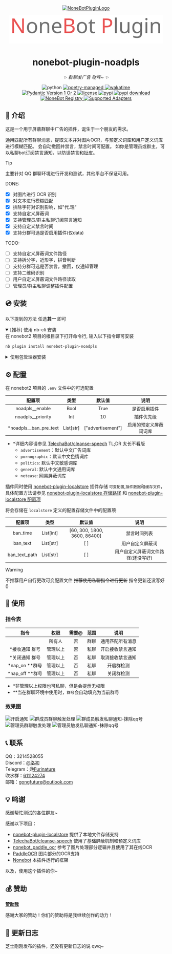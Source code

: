 <!-- markdownlint-disable MD031 MD033 MD036 MD041 -->

<div align="center">

<a href="https://v2.nonebot.dev/store">
  <img src="https://raw.githubusercontent.com/A-kirami/nonebot-plugin-template/resources/nbp_logo.png" width="180" height="180" alt="NoneBotPluginLogo">
</a>

<p>
  <img src="https://raw.githubusercontent.com/lgc-NB2Dev/readme/main/template/plugin.svg" alt="NoneBotPluginText">
</p>

# nonebot-plugin-noadpls

_✨ 群聊发广告 哒咩~ ✨_

<img src="https://img.shields.io/badge/python-3.9+-blue.svg" alt="python">
<a href="https://poetry.eustace.io">
  <img src="https://img.shields.io/badge/poetry-managed-blueviolet" alt="poetry-managed">
</a>
<a href="https://wakatime.com/badge/github/LuoChu-NB2Dev/nonebot-plugin-noadpls">
  <img src="https://wakatime.com/badge/github/LuoChu-NB2Dev/nonebot-plugin-noadpls.svg" alt="wakatime">
</a>

<br />

<!-- <a href="https://pydantic.dev">
  <img src="https://img.shields.io/endpoint?url=https://raw.githubusercontent.com/pydantic/pydantic/main/docs/badge/v1.json" alt="Pydantic Version 1" >
</a> -->
<!-- <a href="https://pydantic.dev">
  <img src="https://img.shields.io/endpoint?url=https://raw.githubusercontent.com/pydantic/pydantic/main/docs/badge/v2.json" alt="Pydantic Version 2" >
</a> -->
<a href="https://pydantic.dev">
  <img src="https://img.shields.io/endpoint?url=https://raw.githubusercontent.com/lgc-NB2Dev/readme/main/template/pyd-v1-or-v2.json" alt="Pydantic Version 1 Or 2" >
</a>
<a href="./LICENSE">
  <img src="https://img.shields.io/github/license/LuoChu-NB2Dev/nonebot-plugin-noadpls.svg" alt="license">
</a>
<a href="https://pypi.python.org/pypi/nonebot-plugin-noadpls">
  <img src="https://img.shields.io/pypi/v/nonebot-plugin-noadpls.svg" alt="pypi">
</a>
<a href="https://pypi.python.org/pypi/nonebot-plugin-noadpls">
  <img src="https://img.shields.io/pypi/dm/nonebot-plugin-noadpls" alt="pypi download">
</a>

<br />

<a href="https://registry.nonebot.dev/plugin/nonebot-plugin-noadpls:nonebot_plugin_noadpls">
  <img src="https://img.shields.io/endpoint?url=https%3A%2F%2Fnbbdg.lgc2333.top%2Fplugin%2Fnonebot-plugin-noadpls" alt="NoneBot Registry">
</a>
<a href="https://registry.nonebot.dev/plugin/nonebot-plugin-noadpls:nonebot_plugin_noadpls">
  <img src="https://img.shields.io/endpoint?url=https%3A%2F%2Fnbbdg.lgc2333.top%2Fplugin-adapters%2Fnonebot-plugin-noadpls" alt="Supported Adapters">
</a>

</div>

## 📖 介绍

这是一个用于屏蔽群聊中广告的插件，诞生于一个朋友的需求。

通用匹配所有群聊消息，提取文本并对图片OCR，与预定义词库和用户定义词库进行模糊匹配。
会自动撤回并禁言，禁言时间可配置。
如你是管理员或群主，可以私聊bot订阅禁言通知，以防误禁言和扯皮。

> [!TIP]
> 主要针对 QQ 群聊环境进行开发和测试，其他平台不保证可用。

DONE:

- [x] 对图片进行 OCR 识别
- [x] 对文本进行模糊匹配
- [x] 排除字符对识别影响，如"代.理"
- [x] 支持自定义屏蔽词
- [x] 支持管理员/群主私聊订阅禁言通知
- [x] 支持自定义禁言时间
- [x] 支持分群可选是否启用插件(仅data)

TODO:

- [ ] 支持自定义屏蔽词文件路径
- [ ] 支持拆分字，近形字，拼音判断
- [ ] 支持分群可选是否禁言，撤回，仅通知管理
- [ ] 支持二维码识别
- [ ] 用户自定义屏蔽词文件路径读取
- [ ] 管理员/群主私聊调整插件配置

## 💿 安装

以下提到的方法 任选**其一** 即可

<details open>
<summary>[推荐] 使用 nb-cli 安装</summary>
在 nonebot2 项目的根目录下打开命令行, 输入以下指令即可安装

```bash
nb plugin install nonebot-plugin-noadpls
```

</details>

<details>
<summary>使用包管理器安装</summary>
在 nonebot2 项目的插件目录下, 打开命令行, 根据你使用的包管理器, 输入相应的安装命令

<details>
<summary>pip</summary>

```bash
pip install nonebot-plugin-noadpls
```

</details>
<details>
<summary>pdm</summary>

```bash
pdm add nonebot-plugin-noadpls
```

</details>
<details>
<summary>poetry</summary>

```bash
poetry add nonebot-plugin-noadpls
```

</details>
<details>
<summary>conda</summary>

```bash
conda install nonebot-plugin-noadpls
```

</details>

打开 nonebot2 项目根目录下的 `pyproject.toml` 文件, 在 `[tool.nonebot]` 部分的 `plugins` 项里追加写入

```toml
[tool.nonebot]
plugins = [
    # ...
    "nonebot_plugin_noadpls"
]
```

</details>

## ⚙️ 配置

在 nonebot2 项目的 `.env` 文件中的可选配置

|         配置项         |   类型    |     默认值      |          说明          |
| :--------------------: | :-------: | :-------------: | :--------------------: |
|    noadpls__enable     |   Bool    |      True       |      是否启用插件      |
|   noadpls__priority    |    Int    |       10        |       插件优先级       |
| *noadpls__ban_pre_text | List[str] | ["advertisement"] | 启用的预定义屏蔽词词库 |

- *详细内容请参见 [TelechaBot/cleanse-speech](https://github.com/TelechaBot/cleanse-speech/blob/main/src/cleanse_speech/bookshelf.py)
  TL;DR 太长不看版
  - `advertisement`：默认中文广告词库
  - `pornographic`：默认中文色情词库
  - `politics`: 默认中文敏感词库
  - `general`: 默认中文通用词库
  - `netease`: 网易屏蔽词库

插件同时使用 [nonebot-plugin-localstore](https://github.com/nonebot/plugin-localstore/) 插件存储 `可变配置`,`插件数据`和`缓存文件`，具体配置方法请参见 [nonebot-plugin-localstore 存储路径](https://github.com/nonebot/plugin-localstore/blob/master/README.md#%E5%AD%98%E5%82%A8%E8%B7%AF%E5%BE%84) 和 [nonebot-plugin-localstore 配置项](https://github.com/nonebot/plugin-localstore/blob/master/README.md#%E9%85%8D%E7%BD%AE%E9%A1%B9)

将会存储在 `localstore` 定义的配置存储文件中的配置项

|    配置项     |   类型    |            默认值            |                说明                |
| :-----------: | :-------: | :--------------------------: | :--------------------------------: |
|   ban_time    | List[int] | [60, 300, 1800, 3600, 86400] |            禁言时间列表            |
|   ban_text    | List[str] |             [ ]              |          用户自定义屏蔽词          |
| ban_text_path | List[str] |             [ ]              | 用户自定义屏蔽词文件路径(还没写好) |

> [!WARNING]
> 不推荐用户自行更改可变配置文件
> ~~推荐使用私聊指令进行更新~~ 指令更新还没写好()

## 🎉 使用

### 指令表

|      指令      |   权限   | 需要@ | 范围  |       说明       |
| :------------: | :------: | :---: | :---: | :--------------: |
|                |  所有人  |  否   | 群聊  | 通用匹配所有消息 |
| *接收通知 群号 | 管理以上 |  否   | 私聊  | 开启接收禁言通知 |
| *关闭通知 群号 | 管理以上 |  否   | 私聊  | 取消接收禁言通知 |
| *nap_on **群号 | 管理以上 |  否   | 私聊  | 开启群检测 |
| *nap_off **群号 | 管理以上 |  否   | 私聊  | 关闭群检测 |

- *非管理以上权限也可私聊，但是会提示无权限
- **当在群聊环境中使用时，`群号`会自动填充为当前群号

### 效果图

![开启通知](./resources/开启通知.png "开启通知")
![群成员群聊触发处理](./resources/群成员群聊触发处理.png "群成员群聊触发处理")
![群成员触发私聊通知-抹除qq号](./resources/群成员触发私聊通知-抹除qq号.png "群成员触发私聊通知-抹除qq号")
![管理员群聊触发处理](./resources/管理员群聊触发处理.png "管理员群聊触发处理")
![管理员触发私聊通知-抹除qq号](./resources/管理员触发私聊通知-抹除qq号.png "管理员触发私聊通知-抹除qq号")

## 📞 联系

QQ：3214528055  
Discord：[@洛初](https://discordapp.com/users/959299637049700355)  
Telegram：[@Furinature](https://t.me/Furinature)  
吹水群：[611124274](https://qm.qq.com/q/BS2k2XIfxS)  
邮箱：<gongfuture@outlook.com>

## 💡 鸣谢

感谢帮忙测试的各位群友~

感谢以下项目：

- [nonebot-plugin-localstore](https://github.com/nonebot/plugin-localstore) 提供了本地文件存储支持
- [TelechaBot/cleanse-speech](https://github.com/TelechaBot/cleanse-speech) 使用了基础屏蔽机制和预定义词库
- [nonebot_paddle_ocr](https://github.com/canxin121/nonebot_paddle_ocr) 参考了图片处理部分逻辑并且使用了其在线OCR
- [PaddleOCR](https://github.com/PaddlePaddle/PaddleOCR) 图片部分的OCR支持
- [Nonebot](https://github.com/nonebot/nonebot) 本插件运行的框架

以及，使用这个插件的你~

## 💰 赞助

**[赞助我](https://afdian.com/a/luochu)**

感谢大家的赞助！你们的赞助将是我继续创作的动力！

## 📝 更新日志

芝士刚刚发布的插件，还没有更新日志的说 qwq~
